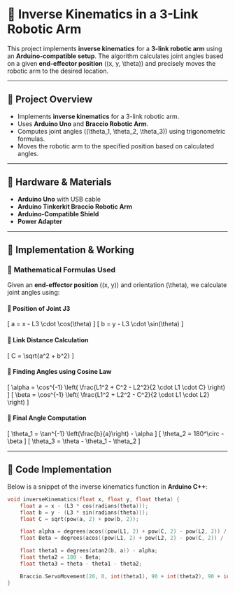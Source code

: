 # 🤖 Inverse Kinematics in a 3-Link Robotic Arm  

This project implements **inverse kinematics** for a **3-link robotic arm** using an **Arduino-compatible setup**. The algorithm calculates joint angles based on a given **end-effector position** \((x, y, \theta)\) and precisely moves the robotic arm to the desired location.

---

## 📌 **Project Overview**  
- Implements **inverse kinematics** for a 3-link robotic arm.  
- Uses **Arduino Uno** and **Braccio Robotic Arm**.  
- Computes joint angles \((\theta_1, \theta_2, \theta_3)\) using trigonometric formulas.  
- Moves the robotic arm to the specified position based on calculated angles.  

---

## 🔧 **Hardware & Materials**  
- **Arduino Uno** with USB cable  
- **Arduino Tinkerkit Braccio Robotic Arm**  
- **Arduino-Compatible Shield**  
- **Power Adapter**  

---

## 📜 **Implementation & Working**  

### 🔢 **Mathematical Formulas Used**  
Given an **end-effector position** \((x, y)\) and orientation \(\theta\), we calculate joint angles using:  

#### 📍 **Position of Joint J3**  
\[
a = x - L3 \cdot \cos(\theta)
\]
\[
b = y - L3 \cdot \sin(\theta)
\]

#### 📏 **Link Distance Calculation**  
\[
C = \sqrt{a^2 + b^2}
\]

#### 📐 **Finding Angles using Cosine Law**  
\[
\alpha = \cos^{-1} \left( \frac{L1^2 + C^2 - L2^2}{2 \cdot L1 \cdot C} \right)
\]
\[
\beta = \cos^{-1} \left( \frac{L1^2 + L2^2 - C^2}{2 \cdot L1 \cdot L2} \right)
\]

#### 🔄 **Final Angle Computation**  
\[
\theta_1 = \tan^{-1} \left(\frac{b}{a}\right) - \alpha
\]
\[
\theta_2 = 180^\circ - \beta
\]
\[
\theta_3 = \theta - \theta_1 - \theta_2
\]

---

## 📂 **Code Implementation**  
Below is a snippet of the inverse kinematics function in **Arduino C++**:

```cpp
void inverseKinematics(float x, float y, float theta) {
    float a = x - (L3 * cos(radians(theta)));
    float b = y - (L3 * sin(radians(theta)));
    float C = sqrt(pow(a, 2) + pow(b, 2));

    float alpha = degrees(acos((pow(L1, 2) + pow(C, 2) - pow(L2, 2)) / (2 * L1 * C)));
    float Beta = degrees(acos((pow(L1, 2) + pow(L2, 2) - pow(C, 2)) / (2 * L1 * L2)));

    float theta1 = degrees(atan2(b, a)) - alpha;
    float theta2 = 180 - Beta;
    float theta3 = theta - theta1 - theta2;

    Braccio.ServoMovement(20, 0, int(theta1), 90 + int(theta2), 90 + int(theta3), 0, 73);
}
